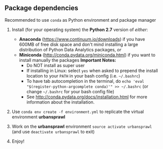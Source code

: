 ## Package dependencies
Recommended to use `conda` as Python environment and package manager

1. Install (for your operating system) the **Python 2.7** version of *either*:
    * **Anaconda** (https://www.continuum.io/downloads) if you have 600MB of free disk space and don't mind installing a large distribution of Python Data Analytics packages, *or*
    * **Miniconda** (http://conda.pydata.org/miniconda.html) if you want to install manually the packages
    **Important Notes:**
        * Do NOT install as super user
        * If installing in Linux: select `yes` when asked to prepend the install location to your `PATH` in your bash config (i.e. `~/.bashrc`)
        * To have tab autocompletion in the terminal, do `echo 'eval "$(register-python-argcomplete conda)'" >> ~/.bashrc` (or change `~/.bashrc` for your bash config file)
        * See http://conda.pydata.org/docs/installation.html for more information about the installation.

2. Use `conda env create -f environment.yml` to replicate the virtual environment **urbansprawl**

3. Work on the **urbansprawl** environment `source activate urbansprawl` (and use `deactivate urbansprawl` to exit)

4. Enjoy!
